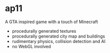 # ap11

A GTA inspired game with a touch of Minecraft 

- procedurally generated textures
- procedurally generated city map and buildings
- rudimentary physics, collision detection and AI
- no WebGL involved

